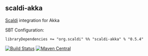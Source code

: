 ## scaldi-akka

[Scaldi](http://scaldi.org) integration for Akka

SBT Configuration:

    libraryDependencies += "org.scaldi" %% "scaldi-akka" % "0.5.4"

[![Build Status](https://travis-ci.org/scaldi/scaldi-akka.png)](https://travis-ci.org/scaldi/scaldi-akka) [![Maven Central](https://maven-badges.herokuapp.com/maven-central/org.scaldi/scaldi-akka_2.11/badge.svg)](https://maven-badges.herokuapp.com/maven-central/org.scaldi/scaldi-akka_2.11)
